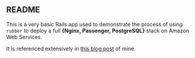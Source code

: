 ## README

This is a very basic Rails app used to demonstrate the process of using `rubber` to deploy a full **{Nginx, Passenger, PostgreSQL}** stack on Amazon Web Services.

It is referenced extensively in [this blog post](http://liggat.org/2014/12/13/a-full-AWS-rails-stack-provision-and-deployment-with-the-rubber-gem/) of mine.
